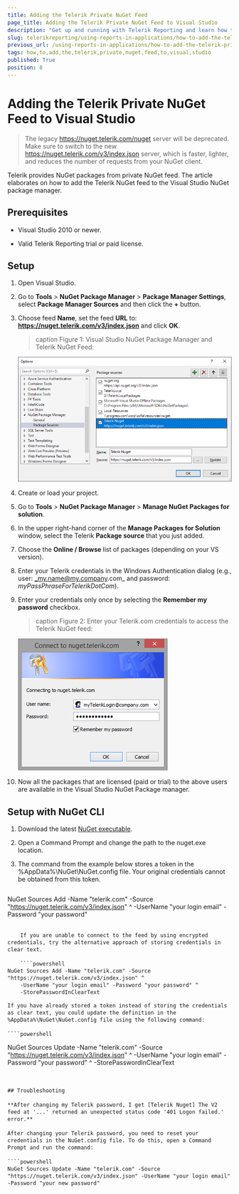 ```yaml
---
title: Adding the Telerik Private NuGet Feed
page_title: Adding the Telerik Private NuGet Feed to Visual Studio 
description: "Get up and running with Telerik Reporting and learn how to add the Telerik private NuGet feed to Visual Studio."
slug: telerikreporting/using-reports-in-applications/how-to-add-the-telerik-private-nuget-feed-to-visual-studio
previous_url: /using-reports-in-applications/how-to-add-the-telerik-private-nuget-feed-to-visual-studio
tags: how,to,add,the,telerik,private,nuget,feed,to,visual,studio
published: True
position: 8
---
```


# Adding the Telerik Private NuGet Feed to Visual Studio

> The legacy https://nuget.telerik.com/nuget server will be deprecated. Make sure to switch to the new https://nuget.telerik.com/v3/index.json server, which is faster, lighter, and reduces the number of requests from your NuGet client. 

Telerik provides NuGet packages from private NuGet feed. The article elaborates on how to add the Telerik NuGet feed to the Visual Studio NuGet package manager. 

## Prerequisites

* Visual Studio 2010 or newer.

* Valid Telerik Reporting trial or paid license.

## Setup

1. Open Visual Studio. 

1. Go to __Tools__ > __NuGet Package Manager__ > __Package Manager Settings__, select __Package Manager Sources__ and then click the __+__ button. 

1. Choose feed __Name__, set the feed __URL__ to: __https://nuget.telerik.com/v3/index.json__ and click __OK__. 
	
	>caption Figure 1: Visual Studio NuGet Package Manager and Telerik NuGet Feed: 

	![nuged feed](images/nuged-feed-in-npm.png)

1. Create or load your project. 

1. Go to __Tools__ > __NuGet Package Manager__ > __Manage NuGet Packages for solution__. 

1. In the upper right-hand corner of the __Manage Packages for Solution__ window, select the Telerik __Package source__ that you just added. 

1. Choose the __Online / Browse__ list of packages (depending on your VS version). 

1. Enter your Telerik credentials in the Windows Authentication dialog (e.g., user: _my.name@my.company.com_ and password: _myPassPhraseForTelerikDotCom_). 

1. Enter your credentials only once by selecting the __Remember my password__ checkbox. 

	>caption Figure 2: Enter your Telerik.com credentials to access the Telerik NuGet feed:   

	![nuget Wcredentials](images/nuget-credentials.png)

1. Now all the packages that are licensed (paid or trial) to the above users are available in the Visual Studio NuGet Package manager. 

## Setup with NuGet CLI          

1. Download the latest [NuGet executable](https://dist.nuget.org/win-x86-commandline/latest/nuget.exe). 

1. Open a Command Prompt and change the path to the nuget.exe location. 

1. The command from the example below stores a token in the %AppData%\NuGet\NuGet.config file. Your original credentials cannot be obtained from this token. 
    
	````powershell
NuGet Sources Add -Name "telerik.com" -Source "https://nuget.telerik.com/v3/index.json" ^
	-UserName "your login email" -Password "your password"
````

	If you are unable to connect to the feed by using encrypted credentials, try the alternative approach of storing credentials in clear text. 
    
	````powershell
NuGet Sources Add -Name "telerik.com" -Source "https://nuget.telerik.com/v3/index.json" ^
	-UserName "your login email" -Password "your password" ^
	-StorePasswordInClearText
````

	If you have already stored a token instead of storing the credentials as clear text, you could update the definition in the %AppData%\NuGet\NuGet.config file using the following command: 
    
	````powershell
NuGet Sources Update -Name "telerik.com" -Source "https://nuget.telerik.com/v3/index.json" ^
	-UserName "your login email" -Password "your password" ^
	-StorePasswordInClearText
````


## Troubleshooting

**After changing my Telerik password, I get [Telerik Nuget] The V2 feed at '...' returned an unexpected status code '401 Logon failed.' error.**

After changing your Telerik password, you need to reset your credentials in the NuGet.config file. To do this, open a Command Prompt and run the command: 
    
````powershell
NuGet Sources Update -Name "telerik.com" -Source "https://nuget.telerik.com/v3/index.json" -UserName "your login email" -Password "your new password"
````

